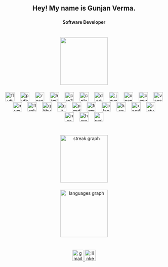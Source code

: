 <h2 align="center">Hey! My name is Gunjan Verma.</h2>

###

<h4 align="center"> Software Developer </h4>

###

<br clear="both">

<div align="center">
  <img height="150" src="https://media4.giphy.com/media/umYMU8G2ixG5mJBDo5/200w.webp?cid=ecf05e47t9rznk3ohxtyjib0ofc52b8ekz6qij99094i3zn2&ep=v1_gifs_search&rid=200w.webp&ct=g"  />
</div>

###

<div align="center">
  <img src="https://skillicons.dev/icons?i=flutter" height="29" alt="flutter logo"  />
  <img width="10" />
  <img src="https://cdn.simpleicons.org/python/3776AB" height="29" alt="python logo"  />
  <img width="10" />
  <img src="https://cdn.jsdelivr.net/gh/devicons/devicon/icons/react/react-original.svg" height="29" alt="react logo"  />
  <img width="10" />
  <img src="https://cdn.jsdelivr.net/gh/devicons/devicon/icons/html5/html5-original.svg" height="29" alt="html5 logo"  />
  <img width="10" />
  <img src="https://cdn.jsdelivr.net/gh/devicons/devicon/icons/css3/css3-original.svg" height="29" alt="css3 logo"  />
  <img width="10" />
  <img src="https://cdn.jsdelivr.net/gh/devicons/devicon/icons/cplusplus/cplusplus-original.svg" height="29" alt="cplusplus logo"  />
  <img width="10" />
  <img src="https://skillicons.dev/icons?i=dart" height="29" alt="dart logo"  />
  <img width="10" />
  <img src="https://cdn.jsdelivr.net/gh/devicons/devicon/icons/javascript/javascript-original.svg" height="29" alt="javascript logo"  />
  <img width="10" />
  <img src="https://cdn.simpleicons.org/opencv/5C3EE8" height="29" alt="opencv logo"  />
  <img width="10" />
  <img src="https://cdn.jsdelivr.net/gh/devicons/devicon/icons/canva/canva-original.svg" height="29" alt="canva logo"  />
  <img width="10" />
  <img src="https://cdn.jsdelivr.net/gh/devicons/devicon/icons/vscode/vscode-original.svg" height="29" alt="vscode logo"  />
  <img width="10" />
  <img src="https://cdn.simpleicons.org/numpy/013243" height="29" alt="numpy logo"  />
  <img width="10" />
  <img src="https://skillicons.dev/icons?i=flask" height="29" alt="flask logo"  />
  <img width="10" />
  <img src="https://skillicons.dev/icons?i=github" height="29" alt="github logo"  />
  <img width="10" />
  <img src="https://cdn.jsdelivr.net/gh/devicons/devicon/icons/git/git-original.svg" height="29" alt="git logo"  />
  <img width="10" />
  <img src="https://cdn.jsdelivr.net/gh/devicons/devicon/icons/pandas/pandas-original.svg" height="29" alt="pandas logo"  />
  <img width="10" />
  <img src="https://cdn.jsdelivr.net/gh/devicons/devicon/icons/figma/figma-original.svg" height="29" alt="figma logo"  />
  <img width="10" />
  <img src="https://skillicons.dev/icons?i=c" height="29" alt="c logo"  />
  <img width="10" />
  <img src="https://cdn.simpleicons.org/kaggle/20BEFF" height="29" alt="kaggle logo"  />
  <img width="10" />
  <img src="https://cdn.jsdelivr.net/gh/devicons/devicon/icons/xcode/xcode-original.svg" height="29" alt="xcode logo"  />
  <img width="10" />
  <img src="https://cdn.jsdelivr.net/gh/devicons/devicon/icons/rstudio/rstudio-original.svg" height="29" alt="rstudio logo"  />
  <img width="10" />
  <img src="https://cdn.simpleicons.org/neo4j/4581C3" height="29" alt="neo4j logo"  />
  <img width="10" />
  <img src="https://cdn.jsdelivr.net/gh/devicons/devicon/icons/heroku/heroku-original.svg" height="29" alt="heroku logo"  />
  <img width="10" />
  <img src="https://cdn.jsdelivr.net/gh/devicons/devicon/icons/matlab/matlab-original.svg" height="29" alt="matlab logo"  />
</div>

###

<br clear="both">

<div align="center">
  <img src="https://streak-stats.demolab.com?user=Gunjaan&locale=en&mode=daily&theme=dracula&hide_border=false&border_radius=5" height="150" alt="streak graph"  />
</div>

###

<div align="center">
  <img src="https://github-readme-stats.vercel.app/api/top-langs?username=Gunjaan&locale=en&hide_title=false&layout=compact&card_width=320&langs_count=5&theme=dracula&hide_border=false" height="150" alt="languages graph"  />
</div>

###

<br clear="both">

<div align="center">
  <a href="gunjanverma0133@gmail.com" target="_blank">
    <img src="https://img.shields.io/static/v1?message=Gmail&logo=gmail&label=&color=D14836&logoColor=white&labelColor=&style=flat" height="35" alt="gmail logo"  />
  </a>
  <a href="https://www.linkedin.com/in/gunjaan/" target="_blank">
    <img src="https://img.shields.io/static/v1?message=LinkedIn&logo=linkedin&label=&color=0077B5&logoColor=white&labelColor=&style=flat" height="35" alt="linkedin logo"  />
  </a>
</div>

###

